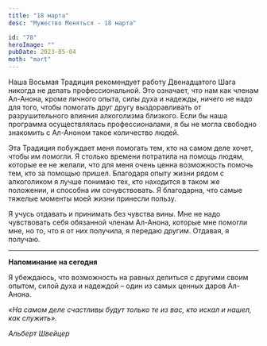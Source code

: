 ```yaml
---
title: "18 марта"
desc: "Мужество Меняться - 18 марта"

id: "78"
heroImage: ""
pubDate: 2023-05-04
moth: "mart"
---
```


Наша Восьмая Традиция рекомендует работу Двенадцатого Шага никогда не делать
профессиональной. Это означает, что нам как членам Ал-Анона, кроме личного
опыта, силы духа и надежды, ничего не надо для того, чтобы помогать друг другу
выздоравливать от разрушительного влияния алкоголизма близкого. Если бы наша
программа осуществлялась профессионалами, я бы не могла свободно знакомить с
Ал-Аноном такое количество людей.

Эта Традиция побуждает меня помогать тем, кто на самом деле хочет, чтобы им
помогли. Я столько времени потратила на помощь людям, которые ее не желали,
что для меня очень ценна возможность помочь тем, кто за помощью пришел.
Благодаря опыту жизни рядом с алкоголиком я лучше понимаю тех, кто находится в
таком же положении, и способна им сочувствовать. Я благодарна, что самые
тяжелые моменты моей жизни принесли пользу.

Я учусь отдавать и принимать без чувства вины. Мне не надо чувствовать себя
обязанной членам Ал-Анона, которые мне помогли мне, но то, что я от них
получила, я передаю другим. Отдавая, я получаю.

---

**Напоминание на сегодня**

Я убеждаюсь, что возможность на равных делиться с другими своим опытом, силой
духа и надеждой – один из самых ценных даров Ал-Анона.

_«На самом деле счастливы будут только те из вас, кто искал и нашел, как
служить»._

_Альберт Швейцер_
